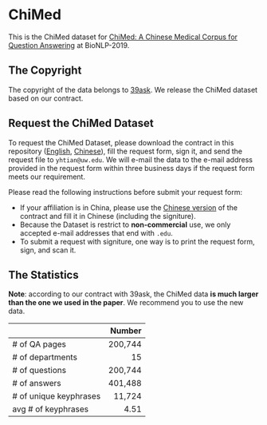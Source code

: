 # ChiMed

This is the ChiMed dataset for [ChiMed: A Chinese Medical Corpus for Question Answering](https://www.aclweb.org/anthology/W19-5027/) at BioNLP-2019.

## The Copyright

The copyright of the data belongs to [39ask](http://www.39.net/). We release the ChiMed dataset based on our contract.

## Request the ChiMed Dataset

To request the ChiMed Dataset, please download the contract in this repository ([English](./User_Contract_(English).pdf), [Chinese](./ChiMed_数据集使用协议（中文）.pdf)), fill the request form, sign it, and send the request file to `yhtian@uw.edu`. We will e-mail the data to the e-mail address provided in the request form within three business days if the request form meets our requirement.

Please read the following instructions before submit your request form:
* If your affiliation is in China, please use the [Chinese version](./ChiMed_数据集使用协议（中文）.pdf) of the contract and fill it in Chinese (including the signiture).  
* Because the Dataset is restrict to **non-commercial** use, we only accepted e-mail addresses that end with `.edu`.
* To submit a request with signiture, one way is to print the request form, sign, and scan it.


## The Statistics

**Note**: according to our contract with 39ask, the ChiMed data **is much larger than the one we used in the paper**. We recommend you to use the new data.

| | Number |
|-|-:|
| \# of QA pages | 200,744 |
| \# of departments | 15 |
| \# of questions | 200,744 |
| \# of answers | 401,488 |
| \# of unique keyphrases | 11,724 |
| avg # of keyphrases | 4.51 |

